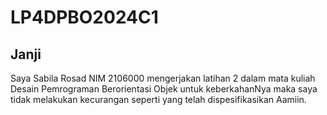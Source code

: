 # LP4DPBO2024C1

## Janji

Saya Sabila Rosad NIM 2106000 mengerjakan latihan 2
dalam mata kuliah Desain Pemrograman Berorientasi Objek
untuk keberkahanNya maka saya tidak melakukan
kecurangan seperti yang telah dispesifikasikan
Aamiin.
